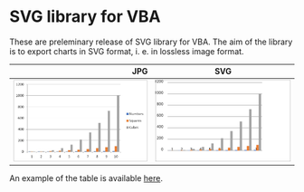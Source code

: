 # SVG library for VBA

These are preleminary release of SVG library for VBA.
The aim of the library is to export charts in SVG format, i. e. in lossless image format.

| JPG | SVG |
|--------------------:|------------------------------------|
| <img src='./Images/Picture1.jpg' width='500'> | <img src='./Images/Picture1.svg' width='500'> |

An example of the table is available [here](https://github.com/Excel-lent/SVG-library-for-VBA/releases/download/v0.0.1-alpha/SVGlib.Example.xlsm).